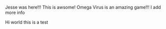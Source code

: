 Jesse was here!!! This is awsome!
Omega Virus is an amazing game!!!
I add more info

Hi world this is a test